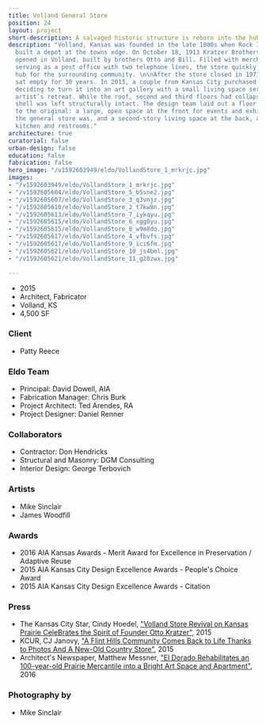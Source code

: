 ```yaml
---
title: Volland General Store
position: 24
layout: project
short-description: A salvaged historic structure is reborn into the hub of a community.
description: "Volland, Kansas was founded in the late 1800s when Rock Island Railroad
  built a depot at the towns edge. On October 18, 1913 Kratzer Brothers Mercantile
  opened in Volland, built by brothers Otto and Bill. Filled with merchandise and
  serving as a post office with two telephone lines, the store quickly became a cultural
  hub for the surrounding community. \n\nAfter the store closed in 1971, the building
  sat empty for 30 years. In 2013, a couple from Kansas City purchased the building,
  deciding to turn it into an art gallery with a small living space serving as an
  artist’s retreat. While the roof, second and third floors had collapsed, the masonry
  shell was left structurally intact. The design team laid out a floor plan similar
  to the original: a large, open space at the front for events and exhibitions where
  the general store was, and a second-story living space at the back, above a catering
  kitchen and restrooms."
architecture: true
curatorial: false
urban-design: false
education: false
fabrication: false
hero_image: "/v1592603949/eldo/VollandStore_1_mrkrjc.jpg"
images:
- "/v1592603949/eldo/VollandStore_1_mrkrjc.jpg"
- "/v1592605604/eldo/VollandStore_5_b5sne2.jpg"
- "/v1592605607/eldo/VollandStore_3_q3vnjz.jpg"
- "/v1592605610/eldo/VollandStore_2_t7kw8n.jpg"
- "/v1592605613/eldo/VollandStore_7_iykqyu.jpg"
- "/v1592605615/eldo/VollandStore_6_xgg0yu.jpg"
- "/v1592605615/eldo/VollandStore_8_w9m8do.jpg"
- "/v1592605617/eldo/VollandStore_4_vfbvfs.jpg"
- "/v1592605617/eldo/VollandStore_9_ici6fm.jpg"
- "/v1592605621/eldo/VollandStore_10_js4bml.jpg"
- "/v1592605621/eldo/VollandStore_11_g20zwx.jpg"

---
```

* 2015
* Architect, Fabricator
* Volland, KS
* 4,500 SF

### Client

* Patty Reece

### Eldo Team

* Principal: David Dowell, AIA
* Fabrication Manager: Chris Burk
* Project Architect: Ted Arendes, RA
* Project Designer: Daniel Renner

### Collaborators

* Contractor: Don Hendricks
* Structural and Masonry: DGM Consulting
* Interior Design: George Terbovich

### Artists

* Mike Sinclair
* James Woodfill

### Awards

* 2016 AIA Kansas Awards - Merit Award for Excellence in Preservation / Adaptive Reuse
* 2015 AIA Kansas City Design Excellence Awards - People's Choice Award
* 2015 AIA Kansas City Design Excellence Awards - Citation

### Press

* The Kansas City Star, Cindy Hoedel, ["Volland Store Revival on Kansas Prairie CeleBrates the Spirit of Founder Otto Kratzer"](https://www.kansascity.com/entertainment/article25513768.html "Volland Store Revival on Kansas Prairie CeleBrates the Spirit of Founder Otto Kratzer"), 2015
* KCUR, CJ Janovy, ["A Flint Hills Community Comes Back to Life Thanks to Photos And A New-Old Country Store"](https://www.kcur.org/post/flint-hills-community-comes-back-life-thanks-photos-and-new-old-country-store#stream/0 "A Flint Hills Community Comes Back to Life Thanks to Photos And A New-Old Country Store"), 2015
* Architect's Newspaper, Matthew Messner, ["El Dorado Rehabilitates an 100-year-old Prairie Mercantile into a Bright Art Space and Apartment"](http://archpaper.com/2016/05/el-dorado-inc-rehabilitates-mercantile/#gallery-0-slide-0 "El Dorado Rehabilitates an 100-year-old Prairie Mercantile into a Bright Art Space and Apartment"), 2016

### Photography by

* Mike Sinclair